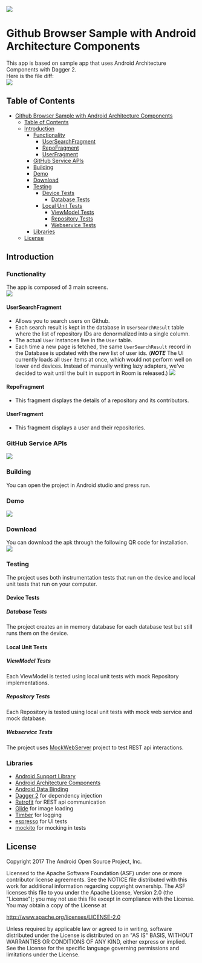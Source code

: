 ![](./icon.png)

Github Browser Sample with Android Architecture Components
===========================================================

This app is based on sample app that uses Android Architecture Components with Dagger 2.  
Here is the file diff:  
![](./README/diff.png)

## Table of Contents
<!-- START doctoc generated TOC please keep comment here to allow auto update -->
<!-- DON'T EDIT THIS SECTION, INSTEAD RE-RUN doctoc TO UPDATE -->
- [Github Browser Sample with Android Architecture Components](#github-browser-sample-with-android-architecture-components)
  - [Table of Contents](#table-of-contents)
  - [Introduction](#introduction)
    - [Functionality](#functionality)
      - [UserSearchFragment](#usersearchfragment)
      - [RepoFragment](#repofragment)
      - [UserFragment](#userfragment)
    - [GitHub Service APIs](#github-service-apis)
    - [Building](#building)
    - [Demo](#demo)
    - [Download](#download)
    - [Testing](#testing)
      - [Device Tests](#device-tests)
        - [Database Tests](#database-tests)
      - [Local Unit Tests](#local-unit-tests)
        - [ViewModel Tests](#viewmodel-tests)
        - [Repository Tests](#repository-tests)
        - [Webservice Tests](#webservice-tests)
    - [Libraries](#libraries)
  - [License](#license)
<!-- END doctoc generated TOC please keep comment here to allow auto update -->


Introduction
-------------

### Functionality
The app is composed of 3 main screens.  
![](./README/screens.png)

#### UserSearchFragment  
- Allows you to search users on Github.  
- Each search result is kept in the database in `UserSearchResult` table where
the list of repository IDs are denormalized into a single column.  
- The actual `User` instances live in the `User` table.  
- Each time a new page is fetched, the same `UserSearchResult` record in the
Database is updated with the new list of user ids. 
 (***NOTE*** The UI currently loads all `User` items at once, which would not
perform well on lower end devices. Instead of manually writing lazy
adapters, we've decided to wait until the built in support in Room is released.)
![](./README/callstack.png)

#### RepoFragment 
- This fragment displays the details of a repository and its contributors.  

#### UserFragment
- This fragment displays a user and their repositories.  

### GitHub Service APIs
![](./README/apis.png)

### Building
You can open the project in Android studio and press run.

### Demo
[![](./README/demo.gif)](https://youtu.be/5hR6vYgWHfI)

### Download
You can download the apk through the following QR code for installation.  
[![](./README/qrcode.svg)](https://app.box.com/s/43fqxy5ni2wah11un67ow3u0z4pkmen3)

### Testing
The project uses both instrumentation tests that run on the device
and local unit tests that run on your computer.

#### Device Tests
##### Database Tests
The project creates an in memory database for each database test but still
runs them on the device.

#### Local Unit Tests
##### ViewModel Tests
Each ViewModel is tested using local unit tests with mock Repository
implementations.
##### Repository Tests
Each Repository is tested using local unit tests with mock web service and
mock database.
##### Webservice Tests
The project uses [MockWebServer][mockwebserver] project to test REST api interactions.


### Libraries
* [Android Support Library][support-lib]
* [Android Architecture Components][arch]
* [Android Data Binding][data-binding]
* [Dagger 2][dagger2] for dependency injection
* [Retrofit][retrofit] for REST api communication
* [Glide][glide] for image loading
* [Timber][timber] for logging
* [espresso][espresso] for UI tests
* [mockito][mockito] for mocking in tests


[mockwebserver]: https://github.com/square/okhttp/tree/master/mockwebserver
[support-lib]: https://developer.android.com/topic/libraries/support-library/index.html
[arch]: https://developer.android.com/arch
[data-binding]: https://developer.android.com/topic/libraries/data-binding/index.html
[espresso]: https://google.github.io/android-testing-support-library/docs/espresso/
[dagger2]: https://google.github.io/dagger
[retrofit]: http://square.github.io/retrofit
[glide]: https://github.com/bumptech/glide
[timber]: https://github.com/JakeWharton/timber
[mockito]: http://site.mockito.org

License
--------

Copyright 2017 The Android Open Source Project, Inc.

Licensed to the Apache Software Foundation (ASF) under one or more contributor
license agreements.  See the NOTICE file distributed with this work for
additional information regarding copyright ownership.  The ASF licenses this
file to you under the Apache License, Version 2.0 (the "License"); you may not
use this file except in compliance with the License.  You may obtain a copy of
the License at

http://www.apache.org/licenses/LICENSE-2.0

Unless required by applicable law or agreed to in writing, software
distributed under the License is distributed on an "AS IS" BASIS, WITHOUT
WARRANTIES OR CONDITIONS OF ANY KIND, either express or implied.  See the
License for the specific language governing permissions and limitations under
the License.
